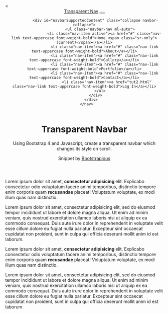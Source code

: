 <html lang="en" dir="ltr">

<head>
  <meta charset="utf-8">
  <title>❤ HTML </title>
  
  <script src="https://ajax.googleapis.com/ajax/libs/jquery/3.5.1/jquery.min.js"></script>
  <script>
$(document).ready(function(){
 if($("h1")){
 $("h1").first().hide();
 }
});
</script>
  <link rel="stylesheet" href="https://cdnjs.cloudflare.com/ajax/libs/twitter-bootstrap/4.3.1/css/bootstrap.min.css">
  <link rel="stylesheet" href="https://stackpath.bootstrapcdn.com/font-awesome/4.7.0/css/font-awesome.min.css">
  <script type="text/javascript" src="https://code.jquery.com/jquery-3.3.1.slim.min.js"></script>
  <script type="text/javascript" src="https://cdnjs.cloudflare.com/ajax/libs/twitter-bootstrap/4.3.1/js/bootstrap.bundle.min.js"></script>
  <script src="scriptCode.js"></script>
  <<link rel="stylesheet" href="customCss.css">
</head>
<body>
  <!-- Navbar-->
  <header class="header">
      <nav class="navbar navbar-expand-lg fixed-top py-3">
          <div class="container"><a href="#" class="navbar-brand text-uppercase font-weight-bold">Transparent Nav</a>
              <button type="button" data-toggle="collapse" data-target="#navbarSupportedContent" aria-controls="navbarSupportedContent" aria-expanded="false" aria-label="Toggle navigation" class="navbar-toggler navbar-toggler-right"><i class="fa fa-bars"></i></button>

              <div id="navbarSupportedContent" class="collapse navbar-collapse">
                  <ul class="navbar-nav ml-auto">
                      <li class="nav-item active"><a href="#" class="nav-link text-uppercase font-weight-bold">Home <span class="sr-only">(current)</span></a></li>
                      <li class="nav-item"><a href="#" class="nav-link text-uppercase font-weight-bold">About</a></li>
                      <li class="nav-item"><a href="#" class="nav-link text-uppercase font-weight-bold">Gallery</a></li>
                      <li class="nav-item"><a href="#" class="nav-link text-uppercase font-weight-bold">Portfolio</a></li>
                      <li class="nav-item"><a href="#" class="nav-link text-uppercase font-weight-bold">Contact</a></li>
                        <li class="nav-item"><a href="tut2.html" class="nav-link text-uppercase font-weight-bold">Log In</a></li>
                  </ul>
              </div>
          </div>
      </nav>
  </header>


  <!-- For demo purpose -->
  <div class="container">
      <div class="pt-5 text-white">
          <header class="py-5 mt-5">
              <h1 class="display-4">Transparent Navbar</h1>
              <p class="lead mb-0">Using Bootstrap 4 and Javascript, create a transparent navbar which changes its style on scroll.</p>
              <p class="lead mb-0">Snippet by
                  <a href="https://bootstrapious.com" class="text-white">
                      <u>Bootstrapious</u></a>
              </p>
          </header>
          <div class="py-5">
              <p class="lead">Lorem ipsum dolor sit amet, <strong class="font-weight-bold">consectetur adipisicing </strong>elit. Explicabo consectetur odio voluptatum facere animi temporibus, distinctio tempore enim corporis quam <strong class="font-weight-bold">recusandae </strong>placeat! Voluptatum voluptate, ex modi illum quas nam distinctio.</p>
              <p class="lead">Lorem ipsum dolor sit amet, consectetur adipisicing elit, sed do eiusmod tempor incididunt ut labore et dolore magna aliqua. Ut enim ad minim veniam, quis nostrud exercitation ullamco laboris nisi ut aliquip ex ea commodo consequat. Duis aute irure dolor in reprehenderit in voluptate velit esse cillum dolore eu fugiat nulla pariatur. Excepteur sint occaecat cupidatat non proident, sunt in culpa qui officia deserunt mollit anim id est laborum.</p>
          </div>
          <div class="py-5">
              <p class="lead">Lorem ipsum dolor sit amet, <strong class="font-weight-bold">consectetur adipisicing </strong>elit. Explicabo consectetur odio voluptatum facere animi temporibus, distinctio tempore enim corporis quam <strong class="font-weight-bold">recusandae </strong>placeat! Voluptatum voluptate, ex modi illum quas nam distinctio.</p>
              <p class="lead">Lorem ipsum dolor sit amet, consectetur adipisicing elit, sed do eiusmod tempor incididunt ut labore et dolore magna aliqua. Ut enim ad minim veniam, quis nostrud exercitation ullamco laboris nisi ut aliquip ex ea commodo consequat. Duis aute irure dolor in reprehenderit in voluptate velit esse cillum dolore eu fugiat nulla pariatur. Excepteur sint occaecat cupidatat non proident, sunt in culpa qui officia deserunt mollit anim id est laborum.</p>
          </div>
      </div>
  </div>


</body>

</html>
